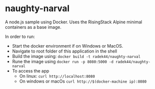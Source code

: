 # naughty-narval
A node.js sample using Docker. Uses the RisingStack Alpine minimal containers as a base image.

In order to run:
* Start the docker environment if on Windows or MacOS. 
* Navigate to root folder of this application in the shell
* Build the image using: ```docker build -t radek44/naughty-narval```
* Rune the image using ```docker run -p 8080:5000 -d radek44/naughty-narval```
* To access the app
   * On linux: ```curl http://localhost:8080```
   * On windows or macOs ```curl http://$(docker-machine ip):8080```
   
